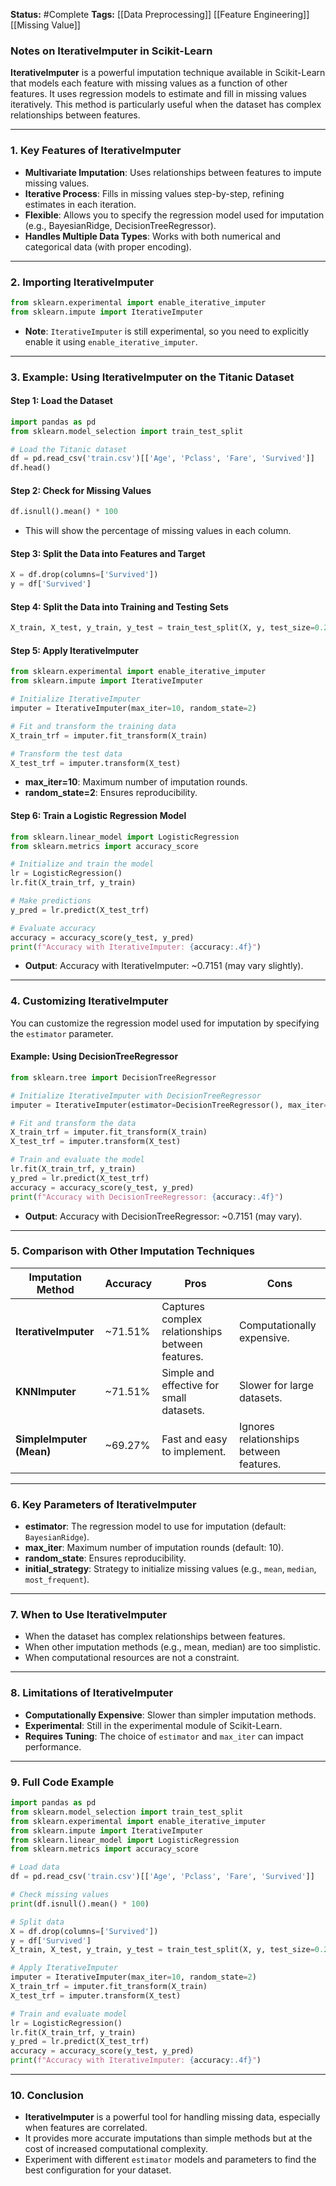**Status:**  #Complete 
**Tags:**   [[Data Preprocessing]]  [[Feature Engineering]] [[Missing Value]]
### Notes on IterativeImputer in Scikit-Learn

**IterativeImputer** is a powerful imputation technique available in Scikit-Learn that models each feature with missing values as a function of other features. It uses regression models to estimate and fill in missing values iteratively. This method is particularly useful when the dataset has complex relationships between features.

---

### **1. Key Features of IterativeImputer**
- **Multivariate Imputation**: Uses relationships between features to impute missing values.
- **Iterative Process**: Fills in missing values step-by-step, refining estimates in each iteration.
- **Flexible**: Allows you to specify the regression model used for imputation (e.g., BayesianRidge, DecisionTreeRegressor).
- **Handles Multiple Data Types**: Works with both numerical and categorical data (with proper encoding).

---

### **2. Importing IterativeImputer**
```python
from sklearn.experimental import enable_iterative_imputer
from sklearn.impute import IterativeImputer
```
- **Note**: `IterativeImputer` is still experimental, so you need to explicitly enable it using `enable_iterative_imputer`.

---

### **3. Example: Using IterativeImputer on the Titanic Dataset**

#### **Step 1: Load the Dataset**
```python
import pandas as pd
from sklearn.model_selection import train_test_split

# Load the Titanic dataset
df = pd.read_csv('train.csv')[['Age', 'Pclass', 'Fare', 'Survived']]
df.head()
```

#### **Step 2: Check for Missing Values**
```python
df.isnull().mean() * 100
```
- This will show the percentage of missing values in each column.

#### **Step 3: Split the Data into Features and Target**
```python
X = df.drop(columns=['Survived'])
y = df['Survived']
```

#### **Step 4: Split the Data into Training and Testing Sets**
```python
X_train, X_test, y_train, y_test = train_test_split(X, y, test_size=0.2, random_state=2)
```

#### **Step 5: Apply IterativeImputer**
```python
from sklearn.experimental import enable_iterative_imputer
from sklearn.impute import IterativeImputer

# Initialize IterativeImputer
imputer = IterativeImputer(max_iter=10, random_state=2)

# Fit and transform the training data
X_train_trf = imputer.fit_transform(X_train)

# Transform the test data
X_test_trf = imputer.transform(X_test)
```
- **max_iter=10**: Maximum number of imputation rounds.
- **random_state=2**: Ensures reproducibility.

#### **Step 6: Train a Logistic Regression Model**
```python
from sklearn.linear_model import LogisticRegression
from sklearn.metrics import accuracy_score

# Initialize and train the model
lr = LogisticRegression()
lr.fit(X_train_trf, y_train)

# Make predictions
y_pred = lr.predict(X_test_trf)

# Evaluate accuracy
accuracy = accuracy_score(y_test, y_pred)
print(f"Accuracy with IterativeImputer: {accuracy:.4f}")
```
- **Output**: Accuracy with IterativeImputer: ~0.7151 (may vary slightly).

---

### **4. Customizing IterativeImputer**
You can customize the regression model used for imputation by specifying the `estimator` parameter.

#### Example: Using DecisionTreeRegressor
```python
from sklearn.tree import DecisionTreeRegressor

# Initialize IterativeImputer with DecisionTreeRegressor
imputer = IterativeImputer(estimator=DecisionTreeRegressor(), max_iter=10, random_state=2)

# Fit and transform the data
X_train_trf = imputer.fit_transform(X_train)
X_test_trf = imputer.transform(X_test)

# Train and evaluate the model
lr.fit(X_train_trf, y_train)
y_pred = lr.predict(X_test_trf)
accuracy = accuracy_score(y_test, y_pred)
print(f"Accuracy with DecisionTreeRegressor: {accuracy:.4f}")
```
- **Output**: Accuracy with DecisionTreeRegressor: ~0.7151 (may vary).

---

### **5. Comparison with Other Imputation Techniques**
| **Imputation Method**       | **Accuracy** | **Pros**                                      | **Cons**                                      |
|-----------------------------|--------------|-----------------------------------------------|-----------------------------------------------|
| **IterativeImputer**         | ~71.51%      | Captures complex relationships between features. | Computationally expensive.                   |
| **KNNImputer**               | ~71.51%      | Simple and effective for small datasets.      | Slower for large datasets.                   |
| **SimpleImputer (Mean)**     | ~69.27%      | Fast and easy to implement.                   | Ignores relationships between features.      |

---

### **6. Key Parameters of IterativeImputer**
- **estimator**: The regression model to use for imputation (default: `BayesianRidge`).
- **max_iter**: Maximum number of imputation rounds (default: 10).
- **random_state**: Ensures reproducibility.
- **initial_strategy**: Strategy to initialize missing values (e.g., `mean`, `median`, `most_frequent`).

---

### **7. When to Use IterativeImputer**
- When the dataset has complex relationships between features.
- When other imputation methods (e.g., mean, median) are too simplistic.
- When computational resources are not a constraint.

---

### **8. Limitations of IterativeImputer**
- **Computationally Expensive**: Slower than simpler imputation methods.
- **Experimental**: Still in the experimental module of Scikit-Learn.
- **Requires Tuning**: The choice of `estimator` and `max_iter` can impact performance.

---

### **9. Full Code Example**
```python
import pandas as pd
from sklearn.model_selection import train_test_split
from sklearn.experimental import enable_iterative_imputer
from sklearn.impute import IterativeImputer
from sklearn.linear_model import LogisticRegression
from sklearn.metrics import accuracy_score

# Load data
df = pd.read_csv('train.csv')[['Age', 'Pclass', 'Fare', 'Survived']]

# Check missing values
print(df.isnull().mean() * 100)

# Split data
X = df.drop(columns=['Survived'])
y = df['Survived']
X_train, X_test, y_train, y_test = train_test_split(X, y, test_size=0.2, random_state=2)

# Apply IterativeImputer
imputer = IterativeImputer(max_iter=10, random_state=2)
X_train_trf = imputer.fit_transform(X_train)
X_test_trf = imputer.transform(X_test)

# Train and evaluate model
lr = LogisticRegression()
lr.fit(X_train_trf, y_train)
y_pred = lr.predict(X_test_trf)
accuracy = accuracy_score(y_test, y_pred)
print(f"Accuracy with IterativeImputer: {accuracy:.4f}")
```

---

### **10. Conclusion**
- **IterativeImputer** is a powerful tool for handling missing data, especially when features are correlated.
- It provides more accurate imputations than simple methods but at the cost of increased computational complexity.
- Experiment with different `estimator` models and parameters to find the best configuration for your dataset.